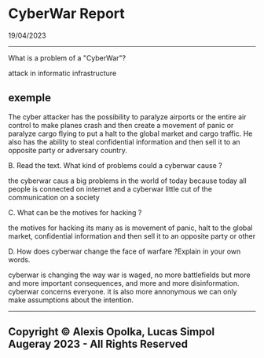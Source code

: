 # CyberWar Report

19/04/2023

----

What is a problem of a "CyberWar"?

  attack in informatic infrastructure

## exemple

  The cyber attacker has the possibility to paralyze airports or the entire air control to make planes crash and then create a movement of panic or paralyze cargo flying to put a halt to the global market and cargo traffic. He also has the ability to steal confidential information and then sell it to an opposite party or adversary country.

B. Read the text. What kind of problems could a cyberwar cause ?

  the cyberwar caus a big problems in the world of today because today all people is connected on internet and a cyberwar little cut of the communication on a society

C. What can be the motives for hacking ?

  the motives for hacking its many as is movement of panic, halt to the global market, confidential information and then sell it to an opposite party or other

D. How does cyberwar change the face of warfare ?Explain in your own words. 

  cyberwar is changing the way war is waged, no more battlefields but more and more important consequences, and more and more disinformation. cyberwar concerns everyone. it is also more annonymous we can only make assumptions about the intention.

----

## Copyright &copy; Alexis Opolka, Lucas Simpol Augeray 2023 - All Rights Reserved
